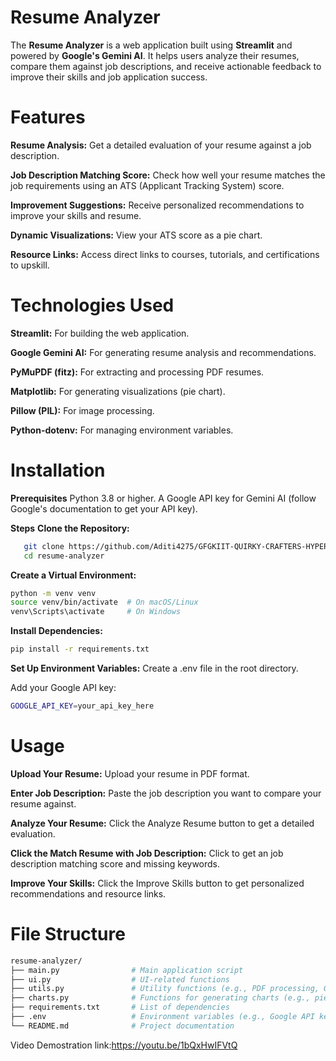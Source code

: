 
# Resume Analyzer
The **Resume Analyzer** is a web application built using **Streamlit** and powered by **Google's Gemini AI**. It helps users analyze their resumes, compare them against job descriptions, and receive actionable feedback to improve their skills and job application success.

# Features
**Resume Analysis:** Get a detailed evaluation of your resume against a job description.

**Job Description Matching Score:** Check how well your resume matches the job requirements using an ATS (Applicant Tracking System) score.

**Improvement Suggestions:** Receive personalized recommendations to improve your skills and resume.

**Dynamic Visualizations:** View your ATS score as a pie chart.

**Resource Links:** Access direct links to courses, tutorials, and certifications to upskill.

# Technologies Used
**Streamlit:** For building the web application.

**Google Gemini AI:** For generating resume analysis and recommendations.

**PyMuPDF (fitz):** For extracting and processing PDF resumes.

**Matplotlib:** For generating visualizations (pie chart).

**Pillow (PIL):** For image processing.

**Python-dotenv:** For managing environment variables.

# Installation
**Prerequisites**
Python 3.8 or higher.
A Google API key for Gemini AI (follow Google's documentation to get your API key).

**Steps**
**Clone the Repository:**

```bash
   git clone https://github.com/Aditi4275/GFGKIIT-QUIRKY-CRAFTERS-HYPERTHON.git
   cd resume-analyzer
   ```
**Create a Virtual Environment:**
```bash
python -m venv venv
source venv/bin/activate  # On macOS/Linux
venv\Scripts\activate     # On Windows
```
**Install Dependencies:**

```bash
pip install -r requirements.txt
```
**Set Up Environment Variables:**
Create a .env file in the root directory.

Add your Google API key:

```bash
GOOGLE_API_KEY=your_api_key_here
```
# Usage
**Upload Your Resume:** Upload your resume in PDF format.

**Enter Job Description:** Paste the job description you want to compare your resume against.

**Analyze Your Resume:** Click the Analyze Resume button to get a detailed evaluation.

**Click the Match Resume with Job Description:** Click to get an job description matching score and missing keywords.

**Improve Your Skills:** Click the Improve Skills button to get personalized recommendations and resource links.

# File Structure
```bash
resume-analyzer/
├── main.py                # Main application script
├── ui.py                  # UI-related functions
├── utils.py               # Utility functions (e.g., PDF processing, Gemini API calls)
├── charts.py              # Functions for generating charts (e.g., pie chart)
├── requirements.txt       # List of dependencies
├── .env                   # Environment variables (e.g., Google API key)
└── README.md              # Project documentation
```
Video Demostration link:https://youtu.be/1bQxHwIFVtQ
